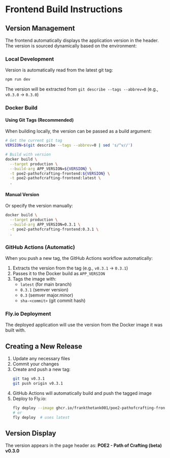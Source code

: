 # Frontend Build Instructions

## Version Management

The frontend automatically displays the application version in the header. The version is sourced dynamically based on the environment:

### Local Development
Version is automatically read from the latest git tag:
```bash
npm run dev
```
The version will be extracted from `git describe --tags --abbrev=0` (e.g., `v0.3.0` → `0.3.0`)

### Docker Build

#### Using Git Tags (Recommended)
When building locally, the version can be passed as a build argument:
```bash
# Get the current git tag
VERSION=$(git describe --tags --abbrev=0 | sed 's/^v//')

# Build with version
docker build \
  --target production \
  --build-arg APP_VERSION=${VERSION} \
  -t poe2-pathofcrafting-frontend:${VERSION} \
  -t poe2-pathofcrafting-frontend:latest \
  .
```

#### Manual Version
Or specify the version manually:
```bash
docker build \
  --target production \
  --build-arg APP_VERSION=0.3.1 \
  -t poe2-pathofcrafting-frontend:0.3.1 \
  .
```

### GitHub Actions (Automatic)
When you push a new tag, the GitHub Actions workflow automatically:
1. Extracts the version from the tag (e.g., `v0.3.1` → `0.3.1`)
2. Passes it to the Docker build as `APP_VERSION`
3. Tags the image with:
   - `latest` (for main branch)
   - `0.3.1` (semver version)
   - `0.3` (semver major.minor)
   - `sha-<commit>` (git commit hash)

### Fly.io Deployment
The deployed application will use the version from the Docker image it was built with.

## Creating a New Release

1. Update any necessary files
2. Commit your changes
3. Create and push a new tag:
   ```bash
   git tag v0.3.1
   git push origin v0.3.1
   ```
4. GitHub Actions will automatically build and push the tagged image
5. Deploy to Fly.io:
   ```bash
   fly deploy --image ghcr.io/frankthetank001/poe2-pathofcrafting-frontend:0.3.1
   # or
   fly deploy  # uses latest
   ```

## Version Display
The version appears in the page header as: **POE2 - Path of Crafting (beta) v0.3.0**
